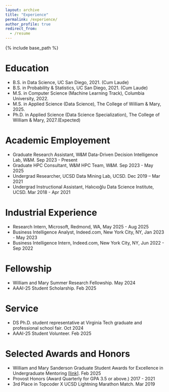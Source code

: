 ```yaml
---
layout: archive
title: "Experience"
permalink: /experience/
author_profile: true
redirect_from:
  - /resume
---
```


{% include base_path %}


# Education

- B.S. in Data Science, UC San Diego, 2021. (Cum Laude)
- B.S. in Probability & Statistics, UC San Diego, 2021. (Cum Laude)
- M.S. in Computer Science (Machine Learning Track), Columbia University, 2022.
- M.S. in Applied Science (Data Science), The College of William & Mary, 2025.
- Ph.D. in Applied Science (Data Science Specialization), The College of William & Mary, 2027.(Expected)

# Academic Employement

- Graduate Research Assistant, W&M Data-Driven Decision Intelligence Lab, W&M. Sep 2023 - Present
- Graduate HPC Consultant, W&M HPC Team, W&M. Sep 2023 - May 2025
- Undergrad Researcher, UCSD Data Mining Lab, UCSD. Dec 2019 – Mar 2021
- Undergrad Instructional Assistant, Halıcıoğlu Data Science Institute, UCSD. Mar 2018 - Apr 2021

# Industrial Experience

- Research Intern, Microsoft, Redmond, WA, May 2025 - Aug 2025
- Business Intelligence Analyst, Indeed.com, New York City, NY, Jan 2023 - May 2023
- Business Intelligence Intern, Indeed.com, New York City, NY, Jun 2022 - Sep 2022

# Fellowship 

- William and Mary Summer Research Fellowship. May 2024
- AAAI-25 Student Scholarship. Feb 2025

# Service 

- DS Ph.D. student representative at  Virginia Tech graduate and professional school fair. Oct 2024
- AAAI-25 Student Volunteer. Feb 2025

# Selected Awards and Honors

- William and Mary Sanderson Graduate Student Awards for Excellence in Undergraduate Mentoring [[link]](https://www.wm.edu/as/graduate/studentresources/honors-awards/sanderson/recipients/). Feb 2025
- Provost Honors (Award Quarterly for GPA 3.5 or above.) 2017 - 2021
- 3rd Place in Topcoder X UCSD Lightning Marathon Match. Mar 2019
